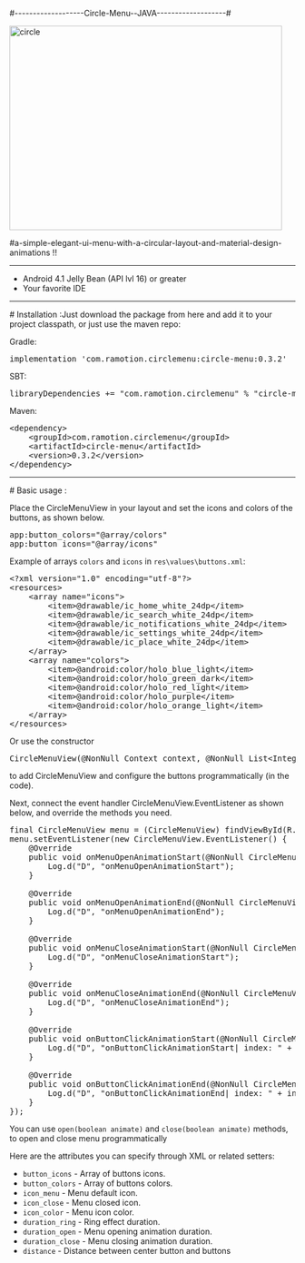 #-------------------Circle-Menu--JAVA-------------------#

<img src="https://raw.githubusercontent.com/Ramotion/circle-menu-android/master/preview.gif" alt="circle" width="480px" height="360px" />

#a-simple-elegant-ui-menu-with-a-circular-layout-and-material-design-animations !!
<hr/>
<ul>
<li>Android 4.1 Jelly Bean (API lvl 16) or greater</li>
<li>Your favorite IDE</li>
</ul>
<hr/>
# Installation :
​Just download the package from here and add it to your project classpath, or just use the maven repo:

Gradle:
<pre>implementation <span class="pl-s"><span class="pl-pds">'</span>com.ramotion.circlemenu:circle-menu:0.3.2<span class="pl-pds">'</span></span></pre>
SBT:
<pre>libraryDependencies <span class="pl-k">+</span><span class="pl-k">=</span> <span class="pl-s"><span class="pl-pds">"</span>com.ramotion.circlemenu<span class="pl-pds">"</span></span> <span class="pl-k">%</span> <span class="pl-s"><span class="pl-pds">"</span>circle-menu<span class="pl-pds">"</span></span> <span class="pl-k">%</span> <span class="pl-s"><span class="pl-pds">"</span>0.3.2<span class="pl-pds">"</span></span></pre>
Maven:
<pre>&lt;<span class="pl-ent">dependency</span>&gt;
	&lt;<span class="pl-ent">groupId</span>&gt;com.ramotion.circlemenu&lt;/<span class="pl-ent">groupId</span>&gt;
	&lt;<span class="pl-ent">artifactId</span>&gt;circle-menu&lt;/<span class="pl-ent">artifactId</span>&gt;
	&lt;<span class="pl-ent">version</span>&gt;0.3.2&lt;/<span class="pl-ent">version</span>&gt;
&lt;/<span class="pl-ent">dependency</span>&gt;</pre>

<hr/>
# Basic usage :

Place the CircleMenuView in your layout and set the icons and colors of the buttons, as shown below.
<pre>app:button_colors="@array/colors"
app:button_icons="@array/icons"</pre>
<p>Example of arrays <code>colors</code> and <code>icons</code> in <code>res\values\buttons.xml</code>:</p>
<pre>&lt;?<span class="pl-ent">xml</span><span class="pl-e"> version</span>=<span class="pl-s"><span class="pl-pds">"</span>1.0<span class="pl-pds">"</span></span><span class="pl-e"> encoding</span>=<span class="pl-s"><span class="pl-pds">"</span>utf-8<span class="pl-pds">"</span></span>?&gt;
&lt;<span class="pl-ent">resources</span>&gt;
    &lt;<span class="pl-ent">array</span> <span class="pl-e">name</span>=<span class="pl-s"><span class="pl-pds">"</span>icons<span class="pl-pds">"</span></span>&gt;
        &lt;<span class="pl-ent">item</span>&gt;@drawable/ic_home_white_24dp&lt;/<span class="pl-ent">item</span>&gt;
        &lt;<span class="pl-ent">item</span>&gt;@drawable/ic_search_white_24dp&lt;/<span class="pl-ent">item</span>&gt;
        &lt;<span class="pl-ent">item</span>&gt;@drawable/ic_notifications_white_24dp&lt;/<span class="pl-ent">item</span>&gt;
        &lt;<span class="pl-ent">item</span>&gt;@drawable/ic_settings_white_24dp&lt;/<span class="pl-ent">item</span>&gt;
        &lt;<span class="pl-ent">item</span>&gt;@drawable/ic_place_white_24dp&lt;/<span class="pl-ent">item</span>&gt;
    &lt;/<span class="pl-ent">array</span>&gt;
    &lt;<span class="pl-ent">array</span> <span class="pl-e">name</span>=<span class="pl-s"><span class="pl-pds">"</span>colors<span class="pl-pds">"</span></span>&gt;
        &lt;<span class="pl-ent">item</span>&gt;@android:color/holo_blue_light&lt;/<span class="pl-ent">item</span>&gt;
        &lt;<span class="pl-ent">item</span>&gt;@android:color/holo_green_dark&lt;/<span class="pl-ent">item</span>&gt;
        &lt;<span class="pl-ent">item</span>&gt;@android:color/holo_red_light&lt;/<span class="pl-ent">item</span>&gt;
        &lt;<span class="pl-ent">item</span>&gt;@android:color/holo_purple&lt;/<span class="pl-ent">item</span>&gt;
        &lt;<span class="pl-ent">item</span>&gt;@android:color/holo_orange_light&lt;/<span class="pl-ent">item</span>&gt;
    &lt;/<span class="pl-ent">array</span>&gt;
&lt;/<span class="pl-ent">resources</span>&gt;</pre>
Or use the constructor

<pre>CircleMenuView(<span class="pl-k">@NonNull</span> <span class="pl-smi">Context</span> context, <span class="pl-k">@NonNull</span> <span class="pl-k">List&lt;<span class="pl-smi">Integer</span>&gt;</span> icons, <span class="pl-k">@NonNull</span> <span class="pl-k">List&lt;<span class="pl-smi">Integer</span>&gt;</span> colors)</pre>
to add CircleMenuView and configure the buttons programmatically (in the code).

Next, connect the event handler CircleMenuView.EventListener as shown below, and override the methods you need.
<pre><span class="pl-k">final</span> <span class="pl-smi">CircleMenuView</span> menu <span class="pl-k">=</span> (<span class="pl-smi">CircleMenuView</span>) findViewById(<span class="pl-smi">R</span><span class="pl-k">.</span>id<span class="pl-k">.</span>circle_menu);
menu<span class="pl-k">.</span>setEventListener(<span class="pl-k">new</span> <span class="pl-smi">CircleMenuView</span>.<span class="pl-smi">EventListener</span>() {
    <span class="pl-k">@Override</span>
    <span class="pl-k">public</span> <span class="pl-k">void</span> <span class="pl-en">onMenuOpenAnimationStart</span>(<span class="pl-k">@NonNull</span> <span class="pl-smi">CircleMenuView</span> <span class="pl-v">view</span>) {
        <span class="pl-smi">Log</span><span class="pl-k">.</span>d(<span class="pl-s"><span class="pl-pds">"</span>D<span class="pl-pds">"</span></span>, <span class="pl-s"><span class="pl-pds">"</span>onMenuOpenAnimationStart<span class="pl-pds">"</span></span>);
    }

    <span class="pl-k">@Override</span>
    <span class="pl-k">public</span> <span class="pl-k">void</span> <span class="pl-en">onMenuOpenAnimationEnd</span>(<span class="pl-k">@NonNull</span> <span class="pl-smi">CircleMenuView</span> <span class="pl-v">view</span>) {
        <span class="pl-smi">Log</span><span class="pl-k">.</span>d(<span class="pl-s"><span class="pl-pds">"</span>D<span class="pl-pds">"</span></span>, <span class="pl-s"><span class="pl-pds">"</span>onMenuOpenAnimationEnd<span class="pl-pds">"</span></span>);
    }

    <span class="pl-k">@Override</span>
    <span class="pl-k">public</span> <span class="pl-k">void</span> <span class="pl-en">onMenuCloseAnimationStart</span>(<span class="pl-k">@NonNull</span> <span class="pl-smi">CircleMenuView</span> <span class="pl-v">view</span>) {
        <span class="pl-smi">Log</span><span class="pl-k">.</span>d(<span class="pl-s"><span class="pl-pds">"</span>D<span class="pl-pds">"</span></span>, <span class="pl-s"><span class="pl-pds">"</span>onMenuCloseAnimationStart<span class="pl-pds">"</span></span>);
    }

    <span class="pl-k">@Override</span>
    <span class="pl-k">public</span> <span class="pl-k">void</span> <span class="pl-en">onMenuCloseAnimationEnd</span>(<span class="pl-k">@NonNull</span> <span class="pl-smi">CircleMenuView</span> <span class="pl-v">view</span>) {
        <span class="pl-smi">Log</span><span class="pl-k">.</span>d(<span class="pl-s"><span class="pl-pds">"</span>D<span class="pl-pds">"</span></span>, <span class="pl-s"><span class="pl-pds">"</span>onMenuCloseAnimationEnd<span class="pl-pds">"</span></span>);
    }

    <span class="pl-k">@Override</span>
    <span class="pl-k">public</span> <span class="pl-k">void</span> <span class="pl-en">onButtonClickAnimationStart</span>(<span class="pl-k">@NonNull</span> <span class="pl-smi">CircleMenuView</span> <span class="pl-v">view</span>, <span class="pl-k">int</span> <span class="pl-v">index</span>) {
        <span class="pl-smi">Log</span><span class="pl-k">.</span>d(<span class="pl-s"><span class="pl-pds">"</span>D<span class="pl-pds">"</span></span>, <span class="pl-s"><span class="pl-pds">"</span>onButtonClickAnimationStart| index: <span class="pl-pds">"</span></span> <span class="pl-k">+</span> index);
    }

    <span class="pl-k">@Override</span>
    <span class="pl-k">public</span> <span class="pl-k">void</span> <span class="pl-en">onButtonClickAnimationEnd</span>(<span class="pl-k">@NonNull</span> <span class="pl-smi">CircleMenuView</span> <span class="pl-v">view</span>, <span class="pl-k">int</span> <span class="pl-v">index</span>) {
        <span class="pl-smi">Log</span><span class="pl-k">.</span>d(<span class="pl-s"><span class="pl-pds">"</span>D<span class="pl-pds">"</span></span>, <span class="pl-s"><span class="pl-pds">"</span>onButtonClickAnimationEnd| index: <span class="pl-pds">"</span></span> <span class="pl-k">+</span> index);
    }
});</pre>
<p>You can use <code>open(boolean animate)</code> and <code>close(boolean animate)</code> methods,
to open and close menu programmatically</p>
<p>Here are the attributes you can specify through XML or related setters:</p>
<ul>
<li><code>button_icons</code> - Array of buttons icons.</li>
<li><code>button_colors</code> - Array of buttons colors.</li>
<li><code>icon_menu</code> - Menu default icon.</li>
<li><code>icon_close</code> - Menu closed icon.</li>
<li><code>icon_color</code> - Menu icon color.</li>
<li><code>duration_ring</code> - Ring effect duration.</li>
<li><code>duration_open</code> - Menu opening animation duration.</li>
<li><code>duration_close</code> - Menu closing animation duration.</li>
<li><code>distance</code> - Distance between center button and buttons</li>
</ul>

